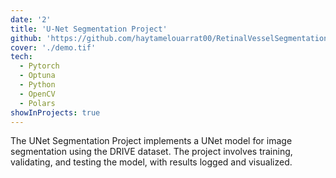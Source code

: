 ```yaml
---
date: '2'
title: 'U-Net Segmentation Project'
github: 'https://github.com/haytamelouarrat00/RetinalVesselSegmentation-UNet.git'
cover: './demo.tif'
tech:
  - Pytorch
  - Optuna
  - Python
  - OpenCV
  - Polars
showInProjects: true
---
```


The UNet Segmentation Project implements a UNet model for image segmentation using the DRIVE dataset. The project
involves training, validating, and testing the model, with results logged and visualized.
